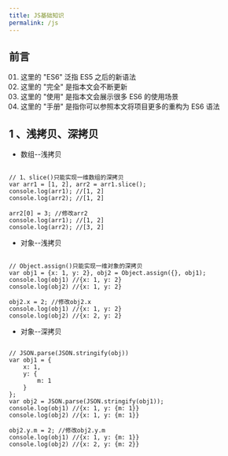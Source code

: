 ```yaml
---
title: JS基础知识
permalink: /js
---
```


<h2>前言</h2>
<ul style="list-style-type:decimal-leading-zero;font-size:14px">
<li>这里的 "ES6" 泛指 ES5 之后的新语法</li>
<li>这里的 "完全" 是指本文会不断更新</li>
<li>这里的 "使用" 是指本文会展示很多 ES6 的使用场景</li>
<li>这里的 "手册" 是指你可以参照本文将项目更多的重构为 ES6 语法</li>
</ul>

1 、浅拷贝、深拷贝
---
- 数组--浅拷贝
``` js{0}

// 1、slice()只能实现一维数组的深拷贝
var arr1 = [1, 2], arr2 = arr1.slice();
console.log(arr1); //[1, 2]
console.log(arr2); //[1, 2]

arr2[0] = 3; //修改arr2
console.log(arr1); //[1, 2]
console.log(arr2); //[3, 2]
```

- 对象--浅拷贝
```js{0}

// Object.assign()只能实现一维对象的深拷贝
var obj1 = {x: 1, y: 2}, obj2 = Object.assign({}, obj1);
console.log(obj1) //{x: 1, y: 2}
console.log(obj2) //{x: 1, y: 2}

obj2.x = 2; //修改obj2.x
console.log(obj1) //{x: 1, y: 2}
console.log(obj2) //{x: 2, y: 2}
```
- 对象--深拷贝
```js{0}

// JSON.parse(JSON.stringify(obj))
var obj1 = {
    x: 1, 
    y: {
        m: 1
    }
};
var obj2 = JSON.parse(JSON.stringify(obj1));
console.log(obj1) //{x: 1, y: {m: 1}}
console.log(obj2) //{x: 1, y: {m: 1}}

obj2.y.m = 2; //修改obj2.y.m
console.log(obj1) //{x: 1, y: {m: 1}}
console.log(obj2) //{x: 2, y: {m: 2}}
```